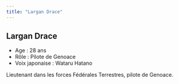 ```yaml
---
title: "Largan Drace"
---
```


Largan Drace
------------


- Age : 28 ans  
- Rôle : Pilote de Genoace  
- Voix japonaise : Wataru Hatano


Lieutenant dans les forces Fédérales Terrestres, pilote de Genoace.


